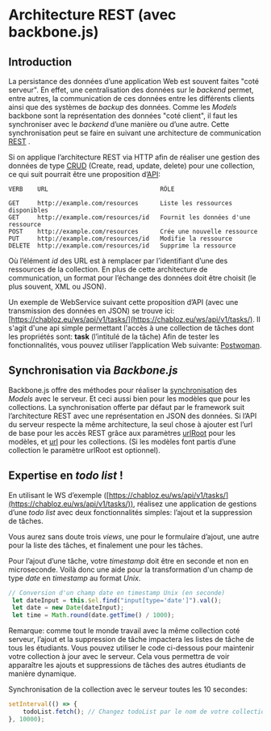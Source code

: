 # Architecture REST  (avec backbone.js)

## Introduction 

La persistance des données d’une application Web est souvent faites "coté serveur". En effet, une centralisation des données sur le  *backend* permet, entre autres, la communication de ces données entre les différents clients ainsi que des systèmes de  *backup*  des données. Comme les *Models*  backbone sont la représentation des données "coté client", il faut les synchroniser avec le  *backend*  d’une manière ou d’une autre. Cette synchronisation peut se faire en suivant une architecture de communication [REST](http://en.wikipedia.org/wiki/Representational_state_transfer#Applied_to_web_services) . 

Si on applique l’architecture REST via HTTP afin de réaliser une gestion des données de type  [CRUD](http://en.wikipedia.org/wiki/CRUD)  (Create, read, update, delete) pour une collection, ce qui suit pourrait être une proposition d’[API](http://en.wikipedia.org/wiki/API):

```
VERB    URL                               RÔLE

GET     http://example.com/resources      Liste les ressources disponibles 
GET     http://example.com/resources/id   Fournit les données d'une ressource 
POST    http://example.com/resources      Crée une nouvelle ressource
PUT     http://example.com/resources/id   Modifie la ressource
DELETE  http://example.com/resources/id   Supprime la ressource

```

Où l’élément  _id_  des URL est à remplacer par l’identifiant d’une des ressources de la collection. En plus de cette architecture de communication, un format pour l’échange des données doit être choisit (le plus souvent, XML ou JSON).

Un exemple de WebService suivant cette proposition d’API (avec une transmission des données en JSON) se trouve ici:  [https://chabloz.eu/ws/api/v1/tasks/](https://chabloz.eu/ws/api/v1/tasks/). Il s'agit d'une api simple permettant l'accès à une collection de tâches dont les propriétés sont: **task** (l’intitulé de la tâche) Afin de tester les fonctionnalités, vous pouvez utiliser l’application Web suivante: [Postwoman](https://postwoman.io/).

## Synchronisation via  _Backbone.js_

Backbone.js offre des méthodes pour réaliser la  [synchronisation](http://backbonejs.org/#Sync)  des  _Models_  avec le serveur. Et ceci aussi bien pour les modèles que pour les collections. La synchronisation offerte par défaut par le framework suit l’architecture REST avec une représentation en JSON des données. Si l’API du serveur respecte la même architecture, la seul chose à ajouter est l’url de base pour les accès REST grâce aux paramètres  [urlRoot](http://backbonejs.org/#Model-urlRoot)  pour les modèles, et  [url](http://backbonejs.org/#Collection-url)  pour les collections. (Si les modèles font partis d’une collection le paramètre urlRoot est optionnel).

## Expertise en *todo list* !

En utilisant le WS d’exemple ([https://chabloz.eu/ws/api/v1/tasks/](https://chabloz.eu/ws/api/v1/tasks/)), réalisez une application de gestions d’une  _todo list_  avec deux fonctionnalités simples: l’ajout et la suppression de tâches.

Vous aurez sans doute trois _views_,  une pour le formulaire d’ajout, une autre pour la liste des tâches, et finalement une pour les tâches.

Pour l’ajout d’une tâche, votre *timestamp* doit être en seconde et non en microseconde. Voilà donc une aide pour la transformation d'un champ de type  *date*  en *timestamp* au format *Unix*.

```js
// Conversion d'un champ date en timestamp Unix (en seconde)
 let dateInput = this.$el.find("input[type='date']").val();
 let date = new Date(dateInput);
 let time = Math.round(date.getTime() / 1000);
```
Remarque: comme tout le monde travail avec la même collection coté serveur, l’ajout et la suppression de tâche impactera les listes de tâche de tous les étudiants. Vous pouvez utiliser le code ci-dessous pour maintenir votre collection à jour avec le serveur. Cela vous permettra de voir apparaître les ajouts et suppressions de tâches des autres étudiants de manière dynamique.

Synchronisation de la collection avec le serveur toutes les 10 secondes:

```js
setInterval(() => {    
    todoList.fetch(); // Changez todoList par le nom de votre collection
}, 10000);
```
<!--stackedit_data:
eyJoaXN0b3J5IjpbLTE0ODI4MjgyODksLTcxMzE5Mjg3MF19
-->